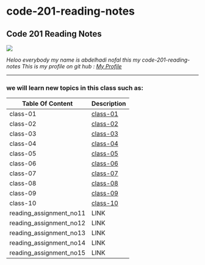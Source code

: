 # code-201-reading-notes
## **Code 201 Reading Notes**

![](http://news.efinancialcareers.com/binaries/content/gallery/efinancial-careers/articles/2019/03/programmer.jpg)

_Heloo everybody my name is abdelhadi nofal this my code-201-reading-notes_
_This is my profile on git hub : [My Profile](https://github.com/abdelhadi-nofal)_
 
 ***
 
### we will learn new topics in this class such as:





 | Table Of Content                    | Description                                                                  |
 | ---------------------               | -----------                                                                  |
 | class-01                            | [class-01](https://abdelhadi-nofal.github.io/code-201/class-01)              |
 | class-02                            | [class-02](https://abdelhadi-nofal.github.io/code-201/class-02)              |
 | class-03                            | [class-03](https://abdelhadi-nofal.github.io/code-201/class-03)              | 
 | class-04                            | [class-04](https://abdelhadi-nofal.github.io/code-201/class-04)              |
 | class-05                            | [class-05](https://abdelhadi-nofal.github.io/code-201/class-05)              |
 | class-06                            | [class-06](https://abdelhadi-nofal.github.io/code-201/class-06)              |
 | class-07                            | [class-07](https://abdelhadi-nofal.github.io/code-201/class-07)              |
 | class-08                            | [class-08](https://abdelhadi-nofal.github.io/code-201/class-08)              |
 | class-09                            | [class-09](https://abdelhadi-nofal.github.io/code-201/class-09)              |
 | class-10                            | [class-10](https://abdelhadi-nofal.github.io/code-201/class-10)              |   
 | reading_assignment_no11             | LINK                                                                         |
 | reading_assignment_no12             | LINK                                                                         |
 | reading_assignment_no13             | LINK                                                                         |
 | reading_assignment_no14             | LINK                                                                         |
 | reading_assignment_no15             | LINK                                                                         |
